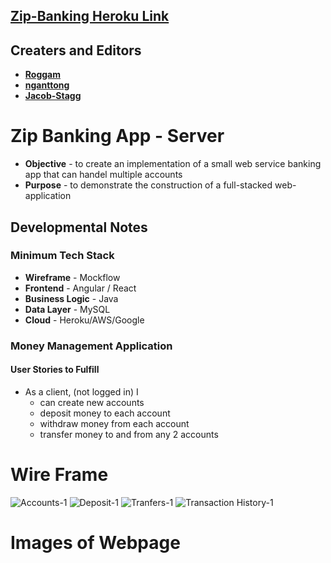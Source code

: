 
## [Zip-Banking Heroku Link](https://zip-code-bank.herokuapp.com/)

## Creaters and Editors
* [**Roggam**](https://github.com/Roggam)
* [**nganttong**](https://github.com/nganttong)
* [**Jacob-Stagg**](https://github.com/Jacob-Stagg)

# Zip Banking App - Server
* **Objective** - to create an implementation of a small web service banking app that can handel multiple accounts
* **Purpose** - to demonstrate the construction of a full-stacked web-application

## Developmental Notes
### Minimum Tech Stack
* **Wireframe** - Mockflow
* **Frontend** - Angular / React
* **Business Logic** - Java
* **Data Layer** - MySQL
* **Cloud** - Heroku/AWS/Google


### Money Management Application

#### User Stories to Fulfill  
* As a client, (not logged in) I
	* can create new accounts
	* deposit money to each account
	* withdraw money from each account
	* transfer money to and from any 2 accounts

# Wire Frame
![Accounts-1](https://user-images.githubusercontent.com/92059008/148302805-e4321555-1521-4dc9-94e4-25574a3686a6.jpg)
![Deposit-1](https://user-images.githubusercontent.com/92059008/148302892-01409c2e-8cc7-4874-b18a-bcbe80d8f2cb.jpg)
![Tranfers-1](https://user-images.githubusercontent.com/92059008/148302915-304b85e2-3880-4029-acea-ae620c6dde85.jpg)
![Transaction History-1](https://user-images.githubusercontent.com/92059008/148302925-256e2657-592d-4c95-aa2b-c04eb5fbbce8.jpg)

# Images of Webpage
